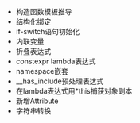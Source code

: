 * 构造函数模板推导
* 结构化绑定
* if-switch语句初始化
* 内联变量
* 折叠表达式
* constexpr lambda表达式
* namespace嵌套
* __has_include预处理表达式
* 在lambda表达式用*this捕获对象副本
* 新增Attribute
* 字符串转换